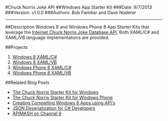 #Chuck Norris Joke API
##Windows App Starter Kit
###Date: 9/7/2013
###Version: v1.0.0
###Authors: Bob Familiar and Dave Noderer

----------
##Description
Windows 8 and Windows Phone 8 App Starter Kits that leverage the [Internet Chuck Norris Joke Database API][1]. Both XAML/C# and XAML/VB language implementations are provided.

##Projects

 1. [Windows 8 XAML/C#][2]
 2. [Windows 8 XAML/VB][3]
 3. [Windows Phone 8 XAML/C#][4]
 4. [Windows Phone 8 XAML/VB][5]


##Related Blog Posts

 - [The Chuck Norris Starter Kit for Windows][6]
 - [The Chuck Norris Starter Kit for Windows Phone][7]
 - [Creating Compelling Windows 8 Apps using API's][8]
 - [JSON Deserialization for C# Developers][9]
 - [APIMASH on Channel 9][10]


  [1]: http://www.icndb.com/
  [2]: https://github.com/winappkits/ChuckNorrisAPI/tree/master/Windows8/CS
  [3]: https://github.com/winappkits/ChuckNorrisAPI/tree/master/Windows8/VB
  [4]: https://github.com/winappkits/ChuckNorrisAPI/tree/master/WindowsPhone8/CS
  [5]: https://github.com/winappkits/ChuckNorrisAPI/tree/master/WindowsPhone8/VB
  [6]: http://theundocumentedapi.com/2013/06/06/apimash-chuck-norris-starter-kit/
  [7]: http://theundocumentedapi.com/2013/06/10/apimash-chuck-norris-starter-kit-for-windows-phone-8/
  [8]: http://theundocumentedapi.com/2013/05/28/apimash-using-apis-to-create-compelling-windows-apps/
  [9]: http://theundocumentedapi.com/2013/05/31/apimash-json-deserialization-for-c-developers/
  [10]: http://channel9.msdn.com/Niners/apimash